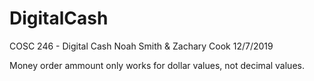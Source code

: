 # DigitalCash
COSC 246 - Digital Cash
Noah Smith & Zachary Cook
12/7/2019

Money order ammount only works for dollar values, not decimal values. 